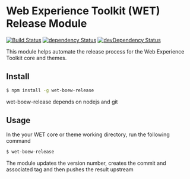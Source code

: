 # Web Experience Toolkit (WET) Release Module

[![Build Status](https://secure.travis-ci.org/wet-boew/wet-boew-release.svg?branch=master)](http://travis-ci.org/wet-boew/wet-boew-release)
[![dependency Status](https://david-dm.org/wet-boew/wet-boew-release/status.svg)](https://david-dm.org/wet-boew/wet-boew-release)
[![devDependency Status](https://david-dm.org/wet-boew/wet-boew-release/dev-status.svg)](https://david-dm.org/wet-boew/wet-boew-release#info=devDependencies)

This module helps automate the release process for the Web Experience Toolkit core and themes.

## Install

```sh
$ npm install -g wet-boew-release
```

wet-boew-release depends on nodejs and git

## Usage

In the your WET core or theme working directory, run the following command

```sh
$ wet-boew-release
```

The module updates the version number, creates the commit and associated tag and then pushes the result upstream
